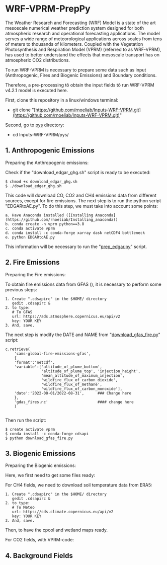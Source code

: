 # WRF-VPRM-PrepPy

The Weather Research and Forecasting (WRF) Model is a state of the art mesoscale numerical weather prediction system designed for both atmospheric research and operational forecasting applications. The model serves a wide range of meteorological applications across scales from tens of meters to thousands of kilometers. Coupled with the Vegetation Photosynthesis and Respiration Model (VPRM) (referred to as WRF-VPRM), has used to better understand the effects that mesoscale transport has on atmospheric CO2 distributions.

To run WRF-VPRM is necessary to prepare some data such as input (Anthropogenic, Fires and Biogenic Emissions) and Boundary conditions.

Therefore, a pre-processing tô obtain the input fields tô run WRF-VPRM v4.2.1 model is executed here.

First, clone this repository in a linux/windows terminal:
- git clone "[https://github.com/rnoeliab/Inputs-WRF-VPRM.git](https://github.com/rnoeliab/Inputs-WRF-VPRM.git)"

Second, go to [pys](https://github.com/rnoeliab/Inputs-WRF-VPRM/tree/main/pys) directory:
- cd  Inputs-WRF-VPRM/pys/ 

## 1. Anthropogenic Emissions
Preparing the Anthropogenic emissions: 

Check if the "download_edgar_ghg.sh" script is ready to be executed:
```
$ chmod +x download_edgar_ghg.sh
$ ./download_edgar_ghg.sh
```
This code will download CO, CO2 and CH4 emissions data from different sources, except for fire emissions. The next step is to run the python script "EDGARtoAE.py". To do this step, we must take into account some points:

```
a. Have Anaconda installed ([Installing Anaconda](https://github.com/rnoeliab/Installing_anaconda))
b. conda create -n vprm python==3.8 
c. conda activate vprm
d. conda install -c conda-forge xarray dask netCDF4 bottleneck
e. python EDGARtoAE.py
```

This information will be necessary to run the "[prep_edgar.py](https://github.com/rnoeliab/Inputs-WRF-VPRM/blob/main/pys/prep_edgar.py)" script.

## 2. Fire Emissions
Preparing the Fire emissions: 

To obtain fire emissions data from GFAS (), it is necessary to perform some previous steps:

```
1. Create ".cdsapirc" in the $HOME/ directory 
   gedit .cdsapirc &
2. to type:
   # To GFAS
   url: https://ads.atmosphere.copernicus.eu/api/v2
   key: YOUR KEY
3. And, save.
```

The next step is modify the DATE and NAME from "[download_gfas_fire.py](https://github.com/rnoeliab/Inputs-WRF-VPRM/blob/main/pys/download_gfas_fire.py)" script:
```
c.retrieve(
    'cams-global-fire-emissions-gfas',
    {
    'format':'netcdf',
    'variable':['altitude_of_plume_bottom', 
                'altitude_of_plume_top', 'injection_height', 
                'mean_altitude_of_maximum_injection', 
                'wildfire_flux_of_carbon_dioxide', 
                'wildfire_flux_of_methane',
                'wildfire_flux_of_carbon_monoxide'],
    'date':'2022-08-01/2022-08-31',      ### Change here
    },
    'gdas_fires.nc'                      #### change here 
    )
    
```
Then run the script:

```
$ create activate vprm
$ conda install -c conda-forge cdsapi
$ python download_gfas_fire.py
```

## 3. Biogenic Emissions
Preparing the Biogenic emissions: 

Here, we first need to get some files ready:

For CH4 fields, we need to download soil temperature data from ERA5:
```
1. Create ".cdsapirc" in the $HOME/ directory 
   gedit .cdsapirc &
2. to type:
   # To Meteo
   url: https://cds.climate.copernicus.eu/api/v2
   key: YOUR KEY
3. And, save.
```
Then, to have the cpool and wetland maps ready.

For CO2 fields, with VPRM-code:


## 4. Background Fields
